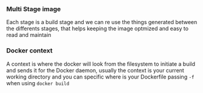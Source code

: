 ### Multi Stage image
Each stage is a build stage and we can re use the things generated between the differents stages, that helps keeping the image optmized and easy to read and maintain

### Docker context
A context is where the docker will look from the filesystem to initiate a build and sends it for the Docker daemon, usually the context is your current working directory and you can specific where is your Dockerfile passing `-f` when using `docker build`